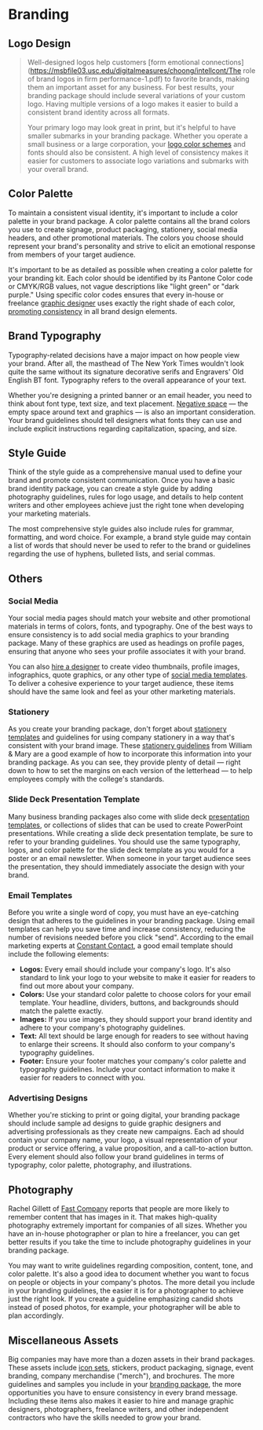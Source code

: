 # Branding

## Logo Design

>   Well-designed logos help customers [form emotional connections](https://msbfile03.usc.edu/digitalmeasures/choong/intellcont/The role of brand logos in firm performance-1.pdf) to favorite brands, making them an important asset for any business. For best results, your branding package should include several variations of your custom logo. Having multiple versions of a logo makes it easier to build a consistent brand identity across all formats.
>
>   Your primary logo may look great in print, but it's helpful to have smaller submarks in your branding package. Whether you operate a small business or a large corporation, your [logo color schemes](https://dribbble.com/resources/logo-color-schemes) and fonts should also be consistent. A high level of consistency makes it easier for customers to associate logo variations and submarks with your overall brand.



## Color Palette

To maintain a consistent visual identity, it's important to include a color palette in your brand package. A color palette contains all the brand colors you use to create signage, product packaging, stationery, social media headers, and other promotional materials. The colors you choose should represent your brand's personality and strive to elicit an emotional response from members of your target audience.

It's important to be as detailed as possible when creating a color palette for your branding kit. Each color should be identified by its Pantone Color code or CMYK/RGB values, not vague descriptions like "light green" or "dark purple." Using specific color codes ensures that every in-house or freelance [graphic designer](https://dribbble.com/resources/graphic-designer-salary) uses exactly the right shade of each color, [promoting consistency](https://www.pantone.com/color-systems/pantone-color-systems-explained) in all brand design elements.

## Brand Typography

Typography-related decisions have a major impact on how people view your brand. After all, the masthead of The New York Times wouldn't look quite the same without its signature decorative serifs and Engravers' Old English BT font. Typography refers to the overall appearance of your text.

Whether you're designing a printed banner or an email header, you need to think about font type, text size, and text placement. [Negative space](https://dribbble.com/stories/2019/10/04/negative-space-logo-design) — the empty space around text and graphics — is also an important consideration. Your brand guidelines should tell designers what fonts they can use and include explicit instructions regarding capitalization, spacing, and size.

## Style Guide

Think of the style guide as a comprehensive manual used to define your brand and promote consistent communication. Once you have a basic brand identity package, you can create a style guide by adding photography guidelines, rules for logo usage, and details to help content writers and other employees achieve just the right tone when developing your marketing materials.

The most comprehensive style guides also include rules for grammar, formatting, and word choice. For example, a brand style guide may contain a list of words that should never be used to refer to the brand or guidelines regarding the use of hyphens, bulleted lists, and serial commas.

## Others

### Social Media

Your social media pages should match your website and other promotional materials in terms of colors, fonts, and typography. One of the best ways to ensure consistency is to add social media graphics to your branding package. Many of these graphics are used as headings on profile pages, ensuring that anyone who sees your profile associates it with your brand.

You can also [hire a designer](https://dribbble.com/designers) to create video thumbnails, profile images, infographics, quote graphics, or any other type of [social media templates](https://dribbble.com/marketplace/templates/social-media). To deliver a cohesive experience to your target audience, these items should have the same look and feel as your other marketing materials.

### Stationery

As you create your branding package, don't forget about [stationery templates](https://dribbble.com/marketplace/templates/stationery) and guidelines for using company stationery in a way that's consistent with your brand image. These [stationery guidelines](https://brand.wm.edu/index.php/stationery/) from William & Mary are a good example of how to incorporate this information into your branding package. As you can see, they provide plenty of detail — right down to how to set the margins on each version of the letterhead — to help employees comply with the college's standards.

### Slide Deck Presentation Template

Many business branding packages also come with slide deck [presentation templates](https://dribbble.com/marketplace/templates/presentations), or collections of slides that can be used to create PowerPoint presentations. While creating a slide deck presentation template, be sure to refer to your branding guidelines. You should use the same typography, logos, and color palette for the slide deck template as you would for a poster or an email newsletter. When someone in your target audience sees the presentation, they should immediately associate the design with your brand.

### Email Templates

Before you write a single word of copy, you must have an eye-catching design that adheres to the guidelines in your branding package. Using email templates can help you save time and increase consistency, reducing the number of revisions needed before you click "send". According to the email marketing experts at [Constant Contact](https://www.constantcontact.com/blog/email-design-checklist/), a good email template should include the following elements:

-   **Logos:** Every email should include your company's logo. It's also standard to link your logo to your website to make it easier for readers to find out more about your company.
-   **Colors:** Use your standard color palette to choose colors for your email template. Your headline, dividers, buttons, and backgrounds should match the palette exactly.
-   **Images:** If you use images, they should support your brand identity and adhere to your company's photography guidelines.
-   **Text:** All text should be large enough for readers to see without having to enlarge their screens. It should also conform to your company's typography guidelines.
-   **Footer:** Ensure your footer matches your company's color palette and typography guidelines. Include your contact information to make it easier for readers to connect with you.

### Advertising Designs

Whether you're sticking to print or going digital, your branding package should include sample ad designs to guide graphic designers and advertising professionals as they create new campaigns. Each ad should contain your company name, your logo, a visual representation of your product or service offering, a value proposition, and a call-to-action button. Every element should also follow your brand guidelines in terms of typography, color palette, photography, and illustrations.

## Photography

Rachel Gillett of [Fast Company](https://www.fastcompany.com/3035856/why-were-more-likely-to-remember-content-with-images-and-video-infogr) reports that people are more likely to remember content that has images in it. That makes high-quality photography extremely important for companies of all sizes. Whether you have an in-house photographer or plan to hire a freelancer, you can get better results if you take the time to include photography guidelines in your branding package.

You may want to write guidelines regarding composition, content, tone, and color palette. It's also a good idea to document whether you want to focus on people or objects in your company's photos. The more detail you include in your branding guidelines, the easier it is for a photographer to achieve just the right look. If you create a guideline emphasizing candid shots instead of posed photos, for example, your photographer will be able to plan accordingly.

## Miscellaneous Assets

Big companies may have more than a dozen assets in their brand packages. These assets include [icon sets](https://dribbble.com/resources/icon-set-guide), stickers, product packaging, signage, event branding, company merchandise ("merch"), and brochures. The more guidelines and samples you include in your [branding package](https://dribbble.com/tags/branding_package), the more opportunities you have to ensure consistency in every brand message. Including these items also makes it easier to hire and manage graphic designers, photographers, freelance writers, and other independent contractors who have the skills needed to grow your brand.